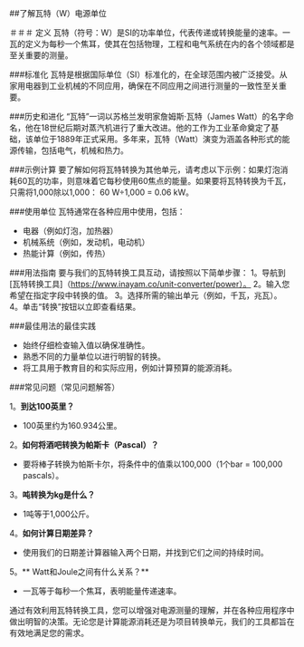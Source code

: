 ##了解瓦特（W）电源单位

＃＃＃ 定义
瓦特（符号：W）是SI的功率单位，代表传递或转换能量的速率。一瓦的定义为每秒一个焦耳，使其在包括物理，工程和电气系统在内的各个领域都是至关重要的测量。

###标准化
瓦特是根据国际单位（SI）标准化的，在全球范围内被广泛接受。从家用电器到工业机械的不同应用，确保在不同应用之间进行测量的一致性至关重要。

###历史和进化
“瓦特”一词以苏格兰发明家詹姆斯·瓦特（James Watt）的名字命名，他在18世纪后期对蒸汽机进行了重大改进。他的工作为工业革命奠定了基础，该单位于1889年正式采用。多年来，瓦特（Watt）演变为涵盖各种形式的能源传输，包括电气，机械和热力。

###示例计算
要了解如何将瓦特转换为其他单元，请考虑以下示例：如果灯泡消耗60瓦的功率，则意味着它每秒使用60焦点的能量。如果要将瓦特转换为千瓦，只需将1,000除以1,000：
60 W÷1,000 = 0.06 kW。

###使用单位
瓦特通常在各种应用中使用，包括：
- 电器（例如灯泡，加热器）
- 机械系统（例如，发动机，电动机）
- 热能计算（例如，传热）

###用法指南
要与我们的瓦特转换工具互动，请按照以下简单步骤：
1。导航到[瓦特转换工具]（https://www.inayam.co/unit-converter/power）。
2。输入您希望在指定字段中转换的值。
3。选择所需的输出单元（例如，千瓦，兆瓦）。
4。单击“转换”按钮以立即查看结果。

###最佳用法的最佳实践
- 始终仔细检查输入值以确保准确性。
- 熟悉不同的力量单位以进行明智的转换。
- 将工具用于教育目的和实际应用，例如计算预算的能源消耗。

###常见问题（常见问题解答）

1。**到达100英里？**
-  100英里约为160.934公里。

2。**如何将酒吧转换为帕斯卡（Pascal）？**
- 要将棒子转换为帕斯卡尔，将条件中的值乘以100,000（1个bar = 100,000 pascals）。

3。**吨转换为kg是什么？**
-  1吨等于1,000公斤。

4。**如何计算日期差异？**
- 使用我们的日期差计算器输入两个日期，并找到它们之间的持续时间。

5。** Watt和Joule之间有什么关系？**
- 一瓦等于每秒一个焦耳，表明能量传递速率。

通过有效利用瓦特转换工具，您可以增强对电源测量的理解，并在各种应用程序中做出明智的决策。无论您是计算能源消耗还是为项目转换单元，我们的工具都旨在有效地满足您的需求。
